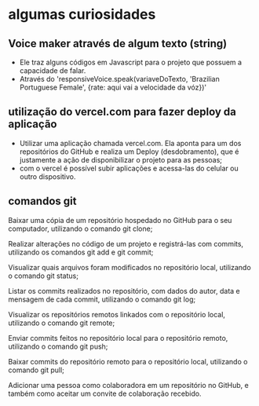 # algumas curiosidades 

## Voice maker através de algum texto (string)

<script src="https://code.responsivevoice.org/responsivevoice. js"></script>

- Ele traz alguns códigos em Javascript para o projeto que possuem a capacidade de falar.
- Através do 'responsiveVoice.speak(variaveDoTexto, 'Brazilian Portuguese Female', {rate: aqui vai a velocidade da vóz})' 

## utilização do vercel.com para fazer deploy da aplicação

- Utilizar uma aplicação chamada vercel.com. Ela aponta para um dos repositórios do GitHub e realiza um Deploy (desdobramento), que é justamente a ação de disponibilizar o projeto para as pessoas;
- com o vercel é possível subir aplicações e acessa-las do celular ou outro dispositivo.

## comandos git
Baixar uma cópia de um repositório hospedado no GitHub para o seu computador, utilizando o comando git clone;

Realizar alterações no código de um projeto e registrá-las com commits, utilizando os comandos git add e git commit;

Visualizar quais arquivos foram modificados no repositório local, utilizando o comando git status;

Listar os commits realizados no repositório, com dados do autor, data e mensagem de cada commit, utilizando o comando git log;

Visualizar os repositórios remotos linkados com o repositório local, utilizando o comando git remote;

Enviar commits feitos no repositório local para o repositório remoto, utilizando o comando git push;

Baixar commits do repositório remoto para o repositório local, utilizando o comando git pull;

Adicionar uma pessoa como colaboradora em um repositório no GitHub, e também como aceitar um convite de colaboração recebido.
